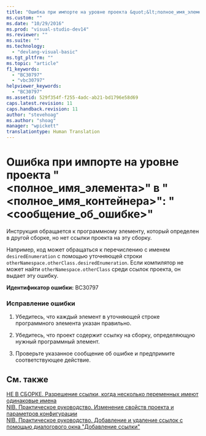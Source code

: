 ```yaml
---
title: "Ошибка при импорте на уровне проекта &quot;&lt;полное_имя_элемента&gt;&quot; в &quot;&lt;полное_имя_контейнера&gt;&quot;: &quot;&lt;сообщение_об_ошибке&gt;&quot; | Microsoft Docs"
ms.custom: ""
ms.date: "10/29/2016"
ms.prod: "visual-studio-dev14"
ms.reviewer: ""
ms.suite: ""
ms.technology: 
  - "devlang-visual-basic"
ms.tgt_pltfrm: ""
ms.topic: "article"
f1_keywords: 
  - "BC30797"
  - "vbc30797"
helpviewer_keywords: 
  - "BC30797"
ms.assetid: 529f354f-f255-4adc-ab21-bd1796e58d69
caps.latest.revision: 11
caps.handback.revision: 11
author: "stevehoag"
ms.author: "shoag"
manager: "wpickett"
translationtype: Human Translation
---
```

# Ошибка при импорте на уровне проекта &quot;&lt;полное_имя_элемента&gt;&quot; в &quot;&lt;полное_имя_контейнера&gt;&quot;: &quot;&lt;сообщение_об_ошибке&gt;&quot;
Инструкция обращается к программному элементу, который определен в другой сборке, но нет ссылки проекта на эту сборку.  
  
 Например, код может обращаться к перечислению с именем `desiredEnumeration` с помощью уточняющей строки `otherNamespace.otherClass.desiredEnumeration`. Если компилятор не может найти `otherNamespace.otherClass` среди ссылок проекта, он выдает эту ошибку.  
  
 **Идентификатор ошибки:** BC30797  
  
### Исправление ошибки  
  
1.  Убедитесь, что каждый элемент в уточняющей строке программного элемента указан правильно.  
  
2.  Убедитесь, что проект содержит ссылку на сборку, определяющую нужный программный элемент.  
  
3.  Проверьте указанное сообщение об ошибке и предпримите соответствующее действие.  
  
## См. также  
 [НЕ В СБОРКЕ. Разрешение ссылки, когда несколько переменных имеют одинаковые имена](http://msdn.microsoft.com/ru-ru/9601e39f-1911-44e1-ace5-3f6e090408b9)   
 [NIB. Практическое руководство. Изменение свойств проекта и параметров конфигурации](http://msdn.microsoft.com/ru-ru/e7184bc5-2f2b-4b4f-aa9a-3ecfcbc48b67)   
 [NIB. Практическое руководство. Добавление и удаление ссылок с помощью диалогового окна "Добавление ссылки"](http://msdn.microsoft.com/ru-ru/3bd75d61-f00c-47c0-86a2-dd1f20e231c9)